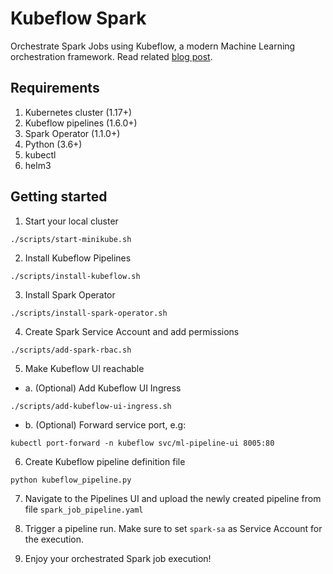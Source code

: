# Kubeflow Spark
Orchestrate Spark Jobs using Kubeflow, a modern Machine Learning orchestration framework. Read related [blog post](https://bit.ly/2VNCmgT).

## Requirements
1. Kubernetes cluster (1.17+)
2. Kubeflow pipelines (1.6.0+)
3. Spark Operator (1.1.0+)
4. Python (3.6+)
5. kubectl
6. helm3

## Getting started
1. Start your local cluster
```
./scripts/start-minikube.sh
```

2. Install Kubeflow Pipelines
```
./scripts/install-kubeflow.sh
```

3. Install Spark Operator
```
./scripts/install-spark-operator.sh
```

4. Create Spark Service Account and add permissions
```
./scripts/add-spark-rbac.sh
```

5. Make Kubeflow UI reachable

* a. (Optional) Add Kubeflow UI Ingress
```
./scripts/add-kubeflow-ui-ingress.sh
``` 
* b. (Optional) Forward service port, e.g:
```
kubectl port-forward -n kubeflow svc/ml-pipeline-ui 8005:80
```

6. Create Kubeflow pipeline definition file
```
python kubeflow_pipeline.py
```

7. Navigate to the Pipelines UI and upload the newly created pipeline from file `spark_job_pipeline.yaml`


8. Trigger a pipeline run. Make sure to set `spark-sa` as Service Account for the execution.


9. Enjoy your orchestrated Spark job execution!
